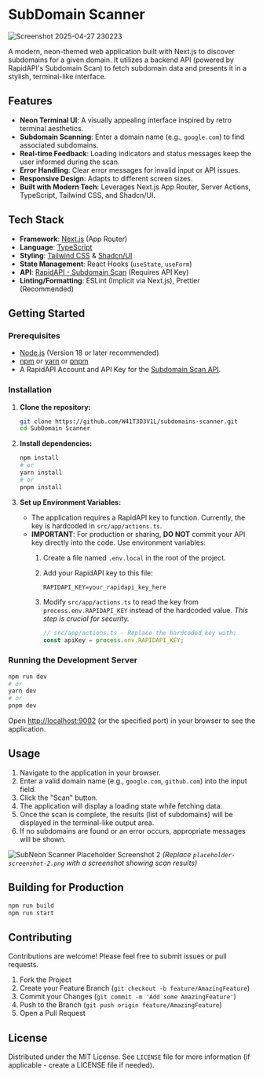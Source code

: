 # SubDomain Scanner


![Screenshot 2025-04-27 230223](https://github.com/user-attachments/assets/f4daeaff-169c-42cf-a622-c19ff28528d3)



A modern, neon-themed web application built with Next.js to discover subdomains for a given domain. It utilizes a backend API (powered by RapidAPI's Subdomain Scan) to fetch subdomain data and presents it in a stylish, terminal-like interface.

## Features

-   **Neon Terminal UI**: A visually appealing interface inspired by retro terminal aesthetics.
-   **Subdomain Scanning**: Enter a domain name (e.g., `google.com`) to find associated subdomains.
-   **Real-time Feedback**: Loading indicators and status messages keep the user informed during the scan.
-   **Error Handling**: Clear error messages for invalid input or API issues.
-   **Responsive Design**: Adapts to different screen sizes.
-   **Built with Modern Tech**: Leverages Next.js App Router, Server Actions, TypeScript, Tailwind CSS, and Shadcn/UI.

## Tech Stack

-   **Framework**: [Next.js](https://nextjs.org/) (App Router)
-   **Language**: [TypeScript](https://www.typescriptlang.org/)
-   **Styling**: [Tailwind CSS](https://tailwindcss.com/) & [Shadcn/UI](https://ui.shadcn.com/)
-   **State Management**: React Hooks (`useState`, `useForm`)
-   **API**: [RapidAPI - Subdomain Scan](https://rapidapi.com/securitymaster/api/subdomain-scan1) (Requires API Key)
-   **Linting/Formatting**: ESLint (Implicit via Next.js), Prettier (Recommended)

## Getting Started

### Prerequisites

-   [Node.js](https://nodejs.org/) (Version 18 or later recommended)
-   [npm](https://www.npmjs.com/) or [yarn](https://yarnpkg.com/) or [pnpm](https://pnpm.io/)
-   A RapidAPI Account and API Key for the [Subdomain Scan API](https://rapidapi.com/securitymaster/api/subdomain-scan1).

### Installation

1.  **Clone the repository:**
    ```bash
    git clone https://github.com/W41T3D3V1L/subdomains-scanner.git
    cd SubDomain Scanner
    ```

2.  **Install dependencies:**
    ```bash
    npm install
    # or
    yarn install
    # or
    pnpm install
    ```

3.  **Set up Environment Variables:**
    -   The application requires a RapidAPI key to function. Currently, the key is hardcoded in `src/app/actions.ts`.
    -   **IMPORTANT**: For production or sharing, **DO NOT** commit your API key directly into the code. Use environment variables:
        1.  Create a file named `.env.local` in the root of the project.
        2.  Add your RapidAPI key to this file:
            ```env
            RAPIDAPI_KEY=your_rapidapi_key_here
            ```
        3.  Modify `src/app/actions.ts` to read the key from `process.env.RAPIDAPI_KEY` instead of the hardcoded value. *This step is crucial for security.*

            ```typescript
            // src/app/actions.ts - Replace the hardcoded key with:
            const apiKey = process.env.RAPIDAPI_KEY;
            ```

### Running the Development Server

```bash
npm run dev
# or
yarn dev
# or
pnpm dev
```

Open [http://localhost:9002](http://localhost:9002) (or the specified port) in your browser to see the application.

## Usage

1.  Navigate to the application in your browser.
2.  Enter a valid domain name (e.g., `google.com`, `github.com`) into the input field.
3.  Click the "Scan" button.
4.  The application will display a loading state while fetching data.
5.  Once the scan is complete, the results (list of subdomains) will be displayed in the terminal-like output area.
6.  If no subdomains are found or an error occurs, appropriate messages will be shown.

![SubNeon Scanner Placeholder Screenshot 2](placeholder-screenshot-2.png)
*(Replace `placeholder-screenshot-2.png` with a screenshot showing scan results)*

## Building for Production

```bash
npm run build
npm run start
```

## Contributing

Contributions are welcome! Please feel free to submit issues or pull requests.

1.  Fork the Project
2.  Create your Feature Branch (`git checkout -b feature/AmazingFeature`)
3.  Commit your Changes (`git commit -m 'Add some AmazingFeature'`)
4.  Push to the Branch (`git push origin feature/AmazingFeature`)
5.  Open a Pull Request

## License

Distributed under the MIT License. See `LICENSE` file for more information (if applicable - create a LICENSE file if needed).
